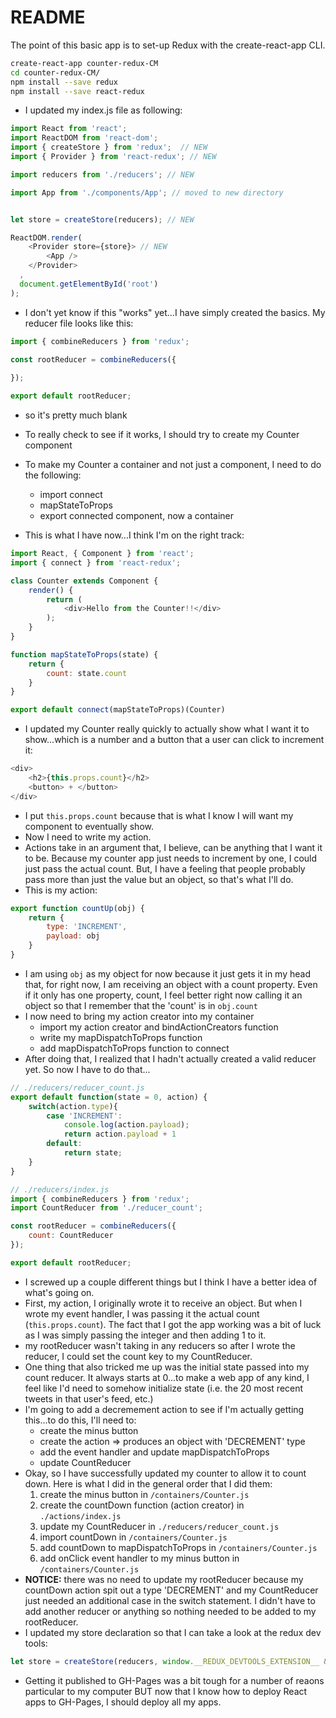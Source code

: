 # README

The point of this basic app is to set-up Redux with the create-react-app CLI.

```sh
create-react-app counter-redux-CM
cd counter-redux-CM/
npm install --save redux
npm install --save react-redux
```

- I updated my index.js file as following:

```javascript
import React from 'react';
import ReactDOM from 'react-dom';
import { createStore } from 'redux';  // NEW
import { Provider } from 'react-redux'; // NEW

import reducers from './reducers'; // NEW

import App from './components/App'; // moved to new directory


let store = createStore(reducers); // NEW

ReactDOM.render(
	<Provider store={store}> // NEW
  		<App />
	</Provider>
  ,
  document.getElementById('root')
);
```

- I don't yet know if this "works" yet...I have simply created the basics.  My reducer file
looks like this:

```javascript
import { combineReducers } from 'redux';

const rootReducer = combineReducers({
	
});

export default rootReducer;
```

  - so it's pretty much blank
- To really check to see if it works, I should try to create my Counter component

- To make my Counter a container and not just a component, I need to do the following:
  - import connect
  - mapStateToProps
  - export connected component, now a container
- This is what I have now...I think I'm on the right track:

```javascript
import React, { Component } from 'react';
import { connect } from 'react-redux';

class Counter extends Component {
	render() {
		return (
			<div>Hello from the Counter!!</div>
		);
	}
}

function mapStateToProps(state) {
	return {
		count: state.count
	}
}

export default connect(mapStateToProps)(Counter)
```

- I updated my Counter really quickly to actually show what I want it to show...which is a number
and a button that a user can click to increment it:

```javascript
<div>
	<h2>{this.props.count}</h2>
	<button> + </button>
</div>
```

- I put `this.props.count` because that is what I know I will want my component to eventually show.
- Now I need to write my action.
- Actions take in an argument that, I believe, can be anything that I want it to be.  Because my
counter app just needs to increment by one, I could just pass the actual count.  But, I have a feeling
that people probably pass more than just the value but an object, so that's what I'll do.
- This is my action:

```javascript
export function countUp(obj) {
	return {
		type: 'INCREMENT',
		payload: obj
	}
}
```

- I am using `obj` as my object for now because it just gets it in my head that, for right now, I am 
receiving an object with a count property.  Even if it only has one property, count, I feel better right
now calling it an object so that I remember that the 'count' is in `obj.count`
- I now need to bring my action creator into my container
  - import my action creator and bindActionCreators function
  - write my mapDispatchToProps function
  - add mapDispatchToProps function to connect
- After doing that, I realized that I hadn't actually created a valid reducer yet.  So now I have to do that...

```javascript
// ./reducers/reducer_count.js
export default function(state = 0, action) {
	switch(action.type){
		case 'INCREMENT':
			console.log(action.payload);
			return action.payload + 1
		default:
			return state;
	}
}

// ./reducers/index.js
import { combineReducers } from 'redux';
import CountReducer from './reducer_count';

const rootReducer = combineReducers({
	count: CountReducer
});

export default rootReducer;
```

- I screwed up a couple different things but I think I have a better idea of what's going on.
- First, my action, I originally wrote it to receive an object.  But when I wrote my event handler, 
I was passing it the actual count (`this.props.count`).  The fact that I got the app working was a bit
of luck as I was simply passing the integer and then adding 1 to it.
- my rootReducer wasn't taking in any reducers so after I wrote the reducer, I could set the count key to
my CountReducer.  
- One thing that also tricked me up was the initial state passed into my count reducer.  It always starts
at 0...to make a web app of any kind, I feel like I'd need to somehow initialize state (i.e. the 20 most
recent tweets in that user's feed, etc.)
- I'm going to add a decremement action to see if I'm actually getting this...to do this, I'll need to:
  - create the minus button
  - create the action => produces an object with 'DECREMENT' type
  - add the event handler and update mapDispatchToProps
  - update CountReducer
- Okay, so I have successfully updated my counter to allow it to count down.  Here is what I did in the general 
order that I did them:
  1. create the minus button in `/containers/Counter.js`
  1. create the countDown function (action creator) in `./actions/index.js`
  1. update my CountReducer in `./reducers/reducer_count.js`
  1. import countDown in `/containers/Counter.js`
  1. add countDown to mapDispatchToProps in `/containers/Counter.js`
  1. add onClick event handler to my minus button in `/containers/Counter.js`
- **NOTICE:** there was no need to update my rootReducer because my countDown action spit out a type 
'DECREMENT' and my CountReducer just needed an additional case in the switch statement.  I didn't have to add
another reducer or anything so nothing needed to be added to my rootReducer.
- I updated my store declaration so that I can take a look at the redux dev tools:

```javascript
let store = createStore(reducers, window.__REDUX_DEVTOOLS_EXTENSION__ && window.__REDUX_DEVTOOLS_EXTENSION__());
```

- Getting it published to GH-Pages was a bit tough for a number of reaons particular to my computer
BUT now that I know how to deploy React apps to GH-Pages, I should deploy all my apps.


















